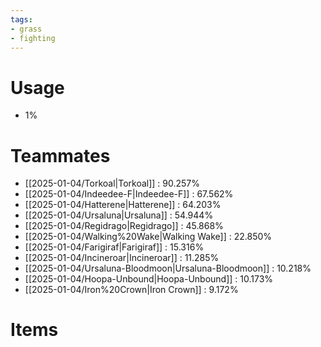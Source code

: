 ```yaml
---
tags:
- grass
- fighting
---
```

# Usage
- 1%
# Teammates
- [[2025-01-04/Torkoal|Torkoal]] : 90.257%
- [[2025-01-04/Indeedee-F|Indeedee-F]] : 67.562%
- [[2025-01-04/Hatterene|Hatterene]] : 64.203%
- [[2025-01-04/Ursaluna|Ursaluna]] : 54.944%
- [[2025-01-04/Regidrago|Regidrago]] : 45.868%
- [[2025-01-04/Walking%20Wake|Walking Wake]] : 22.850%
- [[2025-01-04/Farigiraf|Farigiraf]] : 15.316%
- [[2025-01-04/Incineroar|Incineroar]] : 11.285%
- [[2025-01-04/Ursaluna-Bloodmoon|Ursaluna-Bloodmoon]] : 10.218%
- [[2025-01-04/Hoopa-Unbound|Hoopa-Unbound]] : 10.173%
- [[2025-01-04/Iron%20Crown|Iron Crown]] : 9.172%
# Items
